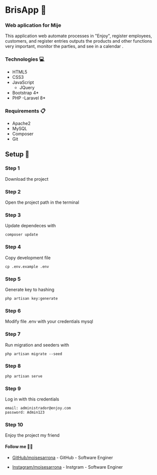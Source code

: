 # BrisApp 💙
### Web aplication for Mije

This application web automate processes in "Enjoy", register employees, customers, and register entries outputs the products and other functions very important, monitor the parties, and see in a calendar .

### Technologies 💻
- HTML5
- CSS3
- JavaScript
    - JQuery
- Bootstrap 4*
- PHP
    -Laravel 8*

### Requirements 📋
- Apache2
- MySQL
- Composer
- Git

## Setup 🚀

### Step 1
Download the project

### Step 2
Open the project path in the terminal

### Step 3
Update dependeces with
````
composer update
`````

### Step 4
Copy development file
````
cp .env.example .env
````

### Step 5
Generate key to hashing
````
php artisan key:generate
`````

### Step 6
Modify file .env with your credentials mysql

### Step 7
Run migration and seeders with
````
php artisan migrate --seed
````

### Step 8
````
php artisan serve
````

### Step 9
Log in  with this credentials
````
email: administrador@enjoy.com
password: Admin123
````

### Step 10
Enjoy the project my friend

#### Follow me 👨‍💻
* [GitHub/moisesarrona](https://github.com/MoisesArrona/) - GitHub - Software Enginer

* [Instagram/moisesarrona](https://www.instagram.com/moisesarrona/) - Instgram - Software Enginer

